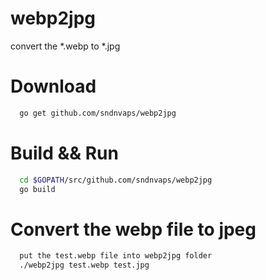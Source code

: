 # webp2jpg
convert the *.webp to *.jpg


# Download

```bash
  go get github.com/sndnvaps/webp2jpg
```

# Build && Run

```bash
  cd $GOPATH/src/github.com/sndnvaps/webp2jpg
  go build
```

# Convert the webp file to jpeg

```bash
  put the test.webp file into webp2jpg folder
  ./webp2jpg test.webp test.jpg
```
